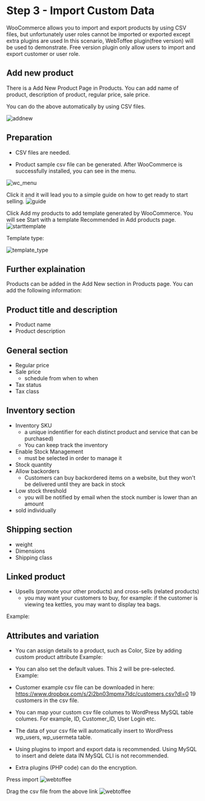 # Step 3 - Import Custom Data

WooCommerce allows you to import and export products by using CSV files, but unfortunately user roles cannot be imported or exported except extra plugins are used
In this scenario, WebToffee plugin(free version) will be used to demonstrate. Free version plugin only allow users to import and export customer or user role.

## Add new product
There is a Add New Product Page in Products. You can add name of product, description of product, regular price, sale price.

You can do the above automatically by using CSV files.

![addnew](./assets/addnew_gui.png)

## Preparation
- CSV files are needed. 

- Product sample csv file can be generated. After WooCommerce is successfully installed, you can see in the menu.

![wc_menu](./assets/wc_menu.png)

Click it and it will lead you to a simple guide on how to get ready to start selling.
![guide](./assets/guide.png)

Click Add my products to add template generated by WooCommerce. You will see Start with a template Recommended in Add products page.
![starttemplate](./assets/starttemplate.png)

Template type:

![template_type](./assets/template_type.png)

## Further explaination
Products can be added in the Add New section in Products page. You can add the following information:

## Product title and description 
- Product name
- Product description

## General section 
- Regular price
- Sale price 
   - schedule from when to when
- Tax status
- Tax class 
## Inventory section 
- Inventory SKU 
  - a unique indentifier for each distinct product and service that can be purchased)
  - You can keep track the inventory
- Enable Stock Management 
    - must be selected in order to manage it
- Stock quantity 
- Allow backorders 
  - Customers can buy backordered items on a website, but they won't be delivered until they are back in stock
- Low stock threshold
  - you will be notified by email when the stock number is lower than an amount
- sold individually 

## Shipping section 
- weight
- Dimensions
- Shipping class

## Linked product
- Upsells (promote your other products) and cross-sells (related products)
   - you may want your customers to buy, for example: if the customer is viewing tea kettles, you may want to display tea bags.

Example:


## Attributes and variation
- You can assign details to a product, such as Color, Size by adding custom product attribute
Example:

- You can also set the default values. This 2 will be pre-selected.
Example:







- Customer example csv file can be downloaded in here:
https://www.dropbox.com/s/2i2bn03mpmx7ldc/customers.csv?dl=0
19 customers in the csv file.
- You can map your custom csv file columes to WordPress MySQL table columes. For example, ID, Customer_ID, User Login etc. 
- The data of your csv file will automatically insert to WordPress wp_users, wp_usermeta table.
- Using plugins to import and export data is recommended. Using MySQL to insert and delete data IN MySQL CLI is not recommended.
- Extra plugins (PHP code) can do the encryption.

Press import
![webtoffee](./assets/webtoffeeimex.png)

Drag the csv file from the above link
![webtoffee](./assets/webtoffeedrag.png)





